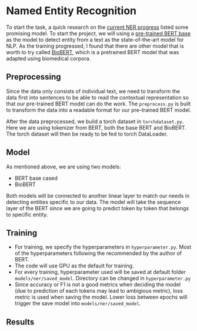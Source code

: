 # Named Entity Recognition
To start the task, a quick research on the [current NER progress](http://nlpprogress.com/english/named_entity_recognition.html) listed some promising model. To start the project, we will using a [pre-trained BERT base](https://arxiv.org/abs/1810.04805) as the model to detect entity from a text as the state-of-the-art model for NLP. As the training progressed, I found that there are other model that is worth to try called [BioBERT](http://doi.org/10.1093/bioinformatics/btz682), which is a pretrained BERT model that was adapted using biomedical corpora.

## Preprocessing
Since the data only consists of individual text, we need to transform the data first into sentences to be able to read the contextual representation so that our pre-trained BERT model can do the work. The `preprocess.py` is built to transform the data into a readable format for our pre-trained BERT model.

After the data preprocessed, we build a torch dataset in `torchdataset.py`. Here we are using tokenizer from BERT, both the base BERT and BioBERT. The torch dataset will then be ready to be fed to torch DataLoader.

## Model
As mentioned above, we are using two models:

- BERT base cased
- BioBERT

Both models will be connected to another linear layer to match our needs in detecting entities specific to our data. The model will take the sequence layer of the BERT since we are going to predict token by token that belongs to specific entity.

## Training
- For training, we specify the hyperparameters in `hyperparameter.py`. Most of the hyperparameters following the recommended by the author of BERT.
- The code will use GPU as the default for training.
- For every training, hyperparameter used will be saved at default folder `models/ner/saved_model`. Directory can be changed in `hyperparameter.py`
- Since accuracy or F1 is not a good metrics when deciding the model (due to prediction of each tokens may lead to ambigious metric), loss metric is used when saving the model. Lower loss between epochs will trigger the save model into `models/ner/saved_model`.

## Results